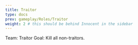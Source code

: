 ```yaml
---
title: Traitor
type: docs
prev: gameplay/Roles/Traitor
weight: 2 # this should be behind Innocent in the sidebar
---
```


Team: Traitor
Goal: Kill all non-traitors.
